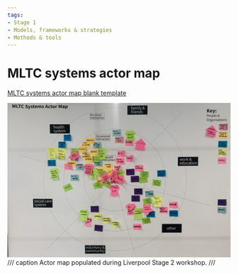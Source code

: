 ```yaml
---
tags:
- Stage 1
- Models, frameworks & strategies
- Methods & tools
---
```


# MLTC systems actor map

[MLTC systems actor map blank template](../assets/actor_map_template.pdf)

![actor map](../assets/actor-map.jpg)
/// caption
Actor map populated during Liverpool Stage 2 workshop.
///

